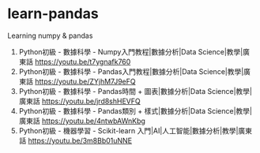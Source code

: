 # learn-pandas
Learning numpy & pandas

1) Python初級 - 數據科學 - Numpy入門教程|數據分析|Data Science|教學|廣東話 
https://youtu.be/t7ygnafk760
2) Python初級 - 數據科學 - Pandas入門教程|數據分析|Data Science|教學|廣東話 
https://youtu.be/ZYjhM7J9eFQ
3) Python初級 - 數據科學 - Pandas時間 + 圖表|數據分析|Data Science|教學|廣東話 
https://youtu.be/jrd8shHEVFQ
4) Python初級 - 數據科學 - Pandas類別 + 樣式|數據分析|Data Science|教學|廣東話 
https://youtu.be/4ntwbAWnKbg
5) Python初級 - 機器學習 - Scikit-learn 入門|AI|人工智能|數據分析|教學|廣東話
https://youtu.be/3m8Bb01uNNE
